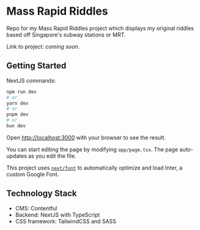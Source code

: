 # Mass Rapid Riddles

Repo for my Mass Rapid Riddles project which displays my original riddles based off Singapore's subway stations or MRT.

Link to project: _coming soon_.

## Getting Started

NextJS commands:

```bash
npm run dev
# or
yarn dev
# or
pnpm dev
# or
bun dev
```

Open [http://localhost:3000](http://localhost:3000) with your browser to see the result.

You can start editing the page by modifying `app/page.tsx`. The page auto-updates as you edit the file.

This project uses [`next/font`](https://nextjs.org/docs/basic-features/font-optimization) to automatically optimize and load Inter, a custom Google Font.

## Technology Stack

- CMS: Contentful
- Backend: NextJS with TypeScript
- CSS framework: TailwindCSS and SASS
